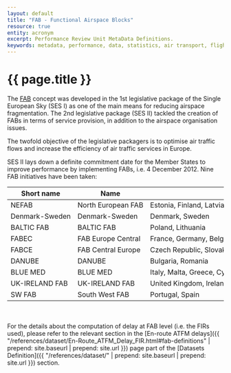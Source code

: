 ```yaml
---
layout: default
title: "FAB - Functional Airspace Blocks"
resource: true
entity: acronym
excerpt: Performance Review Unit MetaData Definitions.
keywords: metadata, performance, data, statistics, air transport, flights, europe, delay, safety
---
```

<style>
td {
  white-space: nowrap;
}
th:nth-child(1) {
width: 16em;
}
th:nth-child(2) {
width: 20em;
}
</style>



# {{ page.title }}

The <a href="http://www.eurocontrol.int/dossiers/fabs" target="_blank">FAB</a>
concept was developed in the 1st legislative package of the Single European Sky
(SES I) as one of the main means for reducing airspace fragmentation. The 2nd
legislative package (SES II) tackled the creation of FABs in terms of service
provision, in addition to the airspace organisation issues.

The twofold objective of the legislative packagers is to optimise air traffic
flows and increase the efficiency of air traffic services in Europe.

SES II lays down a definite commitment date for the Member States to improve
performance by implementing FABs, i.e. 4 December 2012. Nine FAB initiatives
have been taken:

| Short name     | Name               | Countries                                                                                    |
|----------------|--------------------|----------------------------------------------------------------------------------------------|
| NEFAB          | North European FAB | Estonia, Finland, Latvia, Norway                                                             |
| Denmark-Sweden | Denmark-Sweden     | Denmark, Sweden                                                                              |
| BALTIC FAB     | BALTIC FAB         | Poland, Lithuania                                                                            |
| FABEC          | FAB Europe Central | France, Germany, Belgium, Netherlands, Luxembourg, and Switzerland                           |
| FABCE          | FAB Central Europe | Czech Republic, Slovak Republic, Austria, Hungary, Croatia, Slovenia, Bosnia and Herzegovina |
| DANUBE         | DANUBE             | Bulgaria, Romania                                                                            |
| BLUE MED       | BLUE MED           | Italy, Malta, Greece, Cyprus, (and Egypt, Tunisia, Albania, Jordan as observers)             |
| UK-IRELAND FAB | UK-IRELAND FAB     | United Kingdom, Ireland                                                                      |
| SW FAB         | South West FAB     | Portugal, Spain                                                                              |

<br>
<br>
For the details about the computation of delay at FAB level (i.e. the FIRs
used), please refer to the relevant section in the
[En-route ATFM delays]({{ "/references/dataset/En-Route_ATFM_Delay_FIR.html#fab-definitions" | prepend: site.baseurl | prepend: site.url }})
page part of the [Datasets Definition]({{ "/references/dataset/" | prepend: site.baseurl | prepend: site.url }})
section.
